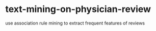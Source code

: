 # text-mining-on-physician-review
use association rule mining to extract frequent features of reviews

